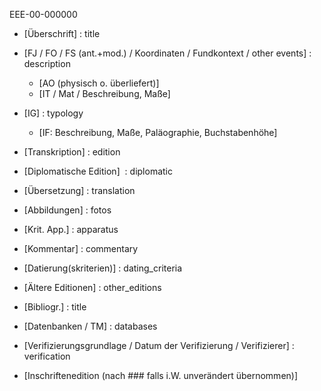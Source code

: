 EEE-00-000000

- [Überschrift] : title

- [FJ / FO / FS (ant.+mod.) / Koordinaten / Fundkontext / other events] : description
  - [AO (physisch o. überliefert)]
  - [IT / Mat / Beschreibung, Maße]

- [IG] : typology
  - [IF: Beschreibung, Maße, Paläographie, Buchstabenhöhe]

- [Transkription] : edition
- [Diplomatische Edition]  : diplomatic
- [Übersetzung] : translation

- [Abbildungen] : fotos

- [Krit. App.] : apparatus

- [Kommentar] : commentary

- [Datierung(skriterien)] : dating_criteria

- [Ältere Editionen] : other_editions

- [Bibliogr.] : title

- [Datenbanken / TM] : databases

- [Verifizierungsgrundlage / Datum der Verifizierung / Verifizierer] : verification
- [Inschriftenedition (nach ### falls i.W. unverändert übernommen)]
